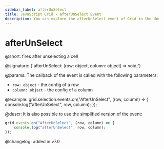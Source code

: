 ```yaml
---
sidebar_label: afterUnSelect
title: JavaScript Grid - afterUnSelect Event 
description: You can explore the afterUnSelect event of Grid in the documentation of the DHTMLX JavaScript UI library. Browse developer guides and API reference, try out code examples and live demos, and download a free 30-day evaluation version of DHTMLX Suite.
---
```


# afterUnSelect

@short: fires after unselecting a cell

@signature: {'afterUnSelect: (row: object, column: object) => void;'}

@params:
The callback of the event is called with the following parameters:

- `row: object` - the config of a row
- `column: object` - the config of a column

@example:
grid.selection.events.on("AfterUnSelect", (row, column) => {
    console.log("afterUnSelect", row, column); 
});

@descr:
It is also possible to use the simplified version of the event:

~~~js
grid.events.on("AfterUnSelect", (row, column) => {
    console.log("afterUnSelect", row, column); 
});
~~~

@changelog:
added in v7.0

[comment]: # (@relatedapi: grid/api/selection/selection_enable_method.md)
